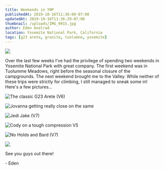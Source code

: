 ```yaml
---
title: Weekends in YNP
publishedAt: 2019-10-16T11:36:00-07:00
updatedAt: 2019-10-16T11:36:29-07:00
thumbnail: /uploads/IMG_9915.jpg
author: Eden Axelrad
location: Yosemite National Park, California
tags: [g23 arete, granite, tuolumne, yosemite]
---
```


![](/uploads/IMG_9915.jpg)

Over the last few weeks I've had the privilege of spending two weekends in Yosemite National Park with great company. The first weekend was in Tuolumme Meadows, right before the seasonal closure of the campgrounds. The next weekend brought me to the Valley. While neither of these trips were strictly for climbing, I still managed to sneak some in! Here's a few pictures...

![The classic G23 Arete (V6)](/uploads/IMG_6419.jpg)

![Jovanna getting really close on the same](/uploads/IMG_9914.JPG)

![Jedi Jake (V7)](/uploads/IMG_6441.jpg)

![Cody on a tough compression V5](/uploads/IMG_9983.jpg)

![No Holds and Bard (V7)](/uploads/IMG_6686.jpg)

![](/uploads/IMG_6718.jpg)

See you guys out there!

\- Eden
